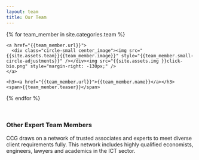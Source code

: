 ```yaml
---
layout: team
title: Our Team
---
```


{% for team_member in site.categories.team %}

  <div class="profile">
  
    <a href="{{team_member.url}}">
      <div class="circle-small center_image"><img src="{{site.assets.team}}{{team_member.image}}" style="{{team_member.small-circle-adjustments}}" /></div><img src="{{site.assets.img }}click-bio.png" style="margin-right: -130px;" />
    </a>

    <h3><a href="{{team_member.url}}">{{team_member.name}}</a></h3>
    <span>{{team_member.teaser}}</span>

{% endfor %}

<br />

<p>
<h3> Other Expert Team Members </h3>
CCG draws on a network of trusted associates and experts to meet diverse client requirements fully. This network includes highly qualified economists, engineers, lawyers and academics in the ICT sector.
</p>

</div>
